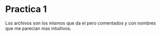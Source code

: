 # Practica 1

Los archivos son los mismos que da el pero comentados y con nombres
que me parecian mas intuitivos.
